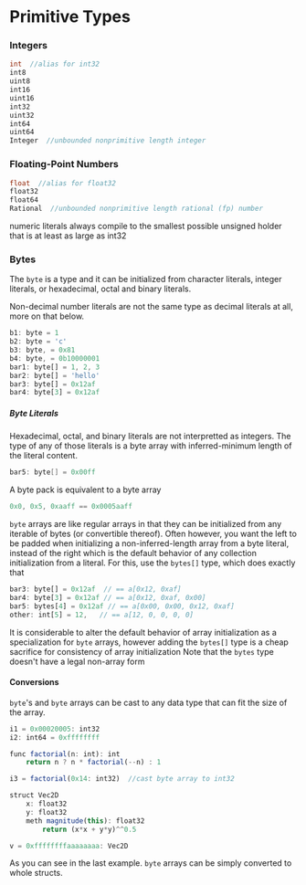 
# Primitive Types

### Integers

```C
int  //alias for int32
int8
uint8
int16
uint16
int32
uint32
int64
uint64
Integer  //unbounded nonprimitive length integer
```

### Floating-Point Numbers

```C
float  //alias for float32
float32
float64
Rational  //unbounded nonprimitive length rational (fp) number
```

numeric literals always compile to the smallest possible unsigned holder
that is at least as large as int32

### Bytes

The `byte` is a type and it can be initialized from character 
literals, integer literals, or hexadecimal, octal and binary literals. 

Non-decimal number literals
are not the same type as decimal literals at all, more on that below.

```TypeScript
b1: byte = 1
b2: byte = 'c'
b3: byte, = 0x81
b4: byte, = 0b10000001
bar1: byte[] = 1, 2, 3
bar2: byte[] = 'hello'
bar3: byte[] = 0x12af
bar4: byte[3] = 0x12af
```

##### Byte Literals

Hexadecimal, octal, and binary literals are not interpretted as integers.
The type of any of those literals is a byte array with inferred-minimum
length of the literal content.

```C
bar5: byte[] = 0x00ff
```

A byte pack is equivalent to a byte array

```C
0x0, 0x5, 0xaaff == 0x0005aaff
```

`byte` arrays are like regular arrays in that they can be initialized 
from any iterable of bytes (or convertible thereof).
Often however, you want the left to be padded when initializing a
non-inferred-length array from a byte literal, instead of the right which
is the default behavior of any collection initialization from a literal.
For this, use the `bytes[]` type, which does exactly that

```TypeScript
bar3: byte[] = 0x12af  // == a[0x12, 0xaf]
bar4: byte[3] = 0x12af // == a[0x12, 0xaf, 0x00]
bar5: bytes[4] = 0x12af // == a[0x00, 0x00, 0x12, 0xaf]
other: int[5] = 12,   // == a[12, 0, 0, 0, 0]
```

It is considerable to alter the default behavior of array initialization
as a specialization for `byte` arrays, however adding the `bytes[]` 
type is a cheap sacrifice for consistency of array initialization
Note that the `bytes` type doesn't have a legal non-array form

#### Conversions

`byte`'s and `byte` arrays can be cast to any data type that can fit
the size of the array. 

```TypeScript
i1 = 0x00020005: int32
i2: int64 = 0xffffffff

func factorial(n: int): int
    return n ? n * factorial(--n) : 1

i3 = factorial(0x14: int32)  //cast byte array to int32

struct Vec2D
    x: float32
    y: float32
    meth magnitude(this): float32
        return (x*x + y*y)^^0.5

v = 0xffffffffaaaaaaaa: Vec2D
```

As you can see in the last example. `byte` arrays can be simply
converted to whole structs.

